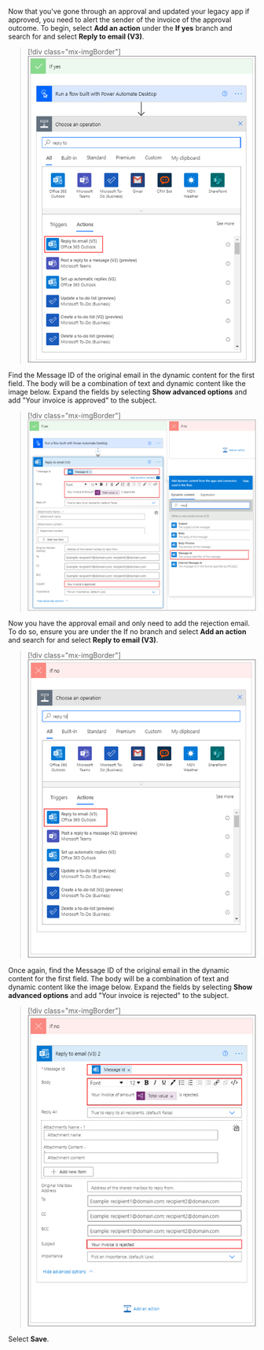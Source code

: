 Now that you've gone through an approval and updated your legacy app if approved, you need to alert the sender of the invoice of the approval outcome. To begin, select **Add an action** under the **If yes** branch and search for and select **Reply to email (V3)**.

> [!div class="mx-imgBorder"]
> [![Screenshot of the Choose an operation dialog with Reply to email (V3) highlighted.](../media/13-send-email-if-yes.png)](../media/13-send-email-if-yes.png#lightbox)

Find the Message ID of the original email in the dynamic content for the first field. The body will be a combination of text and dynamic content like the image below. Expand the fields by selecting **Show advanced options** and add "Your invoice is approved" to the subject.

> [!div class="mx-imgBorder"]
> [![Screenshot of the Reply to email dialog with dynamic content for the Message ID.](../media/14-approval-email.png)](../media/14-approval-email.png#lightbox)

Now you have the approval email and only need to add the rejection email. To do so, ensure you are under the If no branch and select **Add an action** and search for and select **Reply to email (V3)**.

> [!div class="mx-imgBorder"]
> [![Screenshot of the If no branch with the Choose an operation dialog showing search results for Reply to email.](../media/15-send-email-if-no.png)](../media/15-send-email-if-no.png#lightbox)

Once again, find the Message ID of the original email in the dynamic content for the first field. The body will be a combination of text and dynamic content like the image below. Expand the fields by selecting **Show advanced options** and add "Your invoice is rejected" to the subject.

> [!div class="mx-imgBorder"]
> [![Screenshot of the Reply to email (V3) dialog.](../media/16-rejection-email.png)](../media/16-rejection-email.png#lightbox)

Select **Save**.
